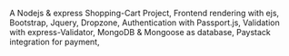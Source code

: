 A Nodejs & express  Shopping-Cart Project, 
 Frontend rendering with ejs,
 Bootstrap, Jquery, Dropzone, 
 Authentication with Passport.js,
 Validation with express-Validator,
 MongoDB & Mongoose as database,
 Paystack integration for payment,
